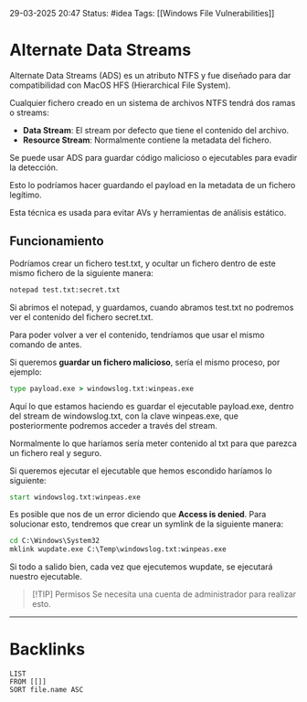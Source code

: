 29-03-2025 20:47
Status: #idea
Tags: [[Windows File Vulnerabilities]]

# Alternate Data Streams

Alternate Data Streams (ADS) es un atributo NTFS y fue diseñado para dar compatibilidad con MacOS HFS (Hierarchical File System).

Cualquier fichero creado en un sistema de archivos NTFS tendrá dos ramas o streams:

- **Data Stream**: El stream por defecto que tiene el contenido del archivo.
- **Resource Stream**: Normalmente contiene la metadata del fichero.

Se puede usar ADS para guardar código malicioso o ejecutables para evadir la detección.

Esto lo podríamos hacer guardando el payload en la metadata de un fichero legítimo.

Esta técnica es usada para evitar AVs y herramientas de análisis estático.

## Funcionamiento

Podríamos crear un fichero test.txt, y ocultar un fichero dentro de este mismo fichero de la siguiente manera:

```cmd
notepad test.txt:secret.txt
```

Si abrimos el notepad, y guardamos, cuando abramos test.txt no podremos ver el contenido del fichero secret.txt.

Para poder volver a ver el contenido, tendríamos que usar el mismo comando de antes.

Si queremos **guardar un fichero malicioso**, sería el mismo proceso, por ejemplo:

```cmd
type payload.exe > windowslog.txt:winpeas.exe
```

Aquí lo que estamos haciendo es guardar el ejecutable payload.exe, dentro del stream de windowslog.txt, con la clave winpeas.exe, que posteriormente podremos acceder a través del stream.

Normalmente lo que haríamos sería meter contenido al txt para que parezca un fichero real y seguro.

Si queremos ejecutar el ejecutable que hemos escondido haríamos lo siguiente:

```cmd
start windowslog.txt:winpeas.exe
```

Es posible que nos de un error diciendo que **Access is denied**. Para solucionar esto, tendremos que crear un symlink de la siguiente manera:

```cmd
cd C:\Windows\System32
mklink wupdate.exe C:\Temp\windowslog.txt:winpeas.exe
```

Si todo a salido bien, cada vez que ejecutemos wupdate, se ejecutará nuestro ejecutable.

> [!TIP] Permisos
> Se necesita una cuenta de administrador para realizar esto.


---
# Backlinks

```dataview
LIST
FROM [[]]
SORT file.name ASC
```
